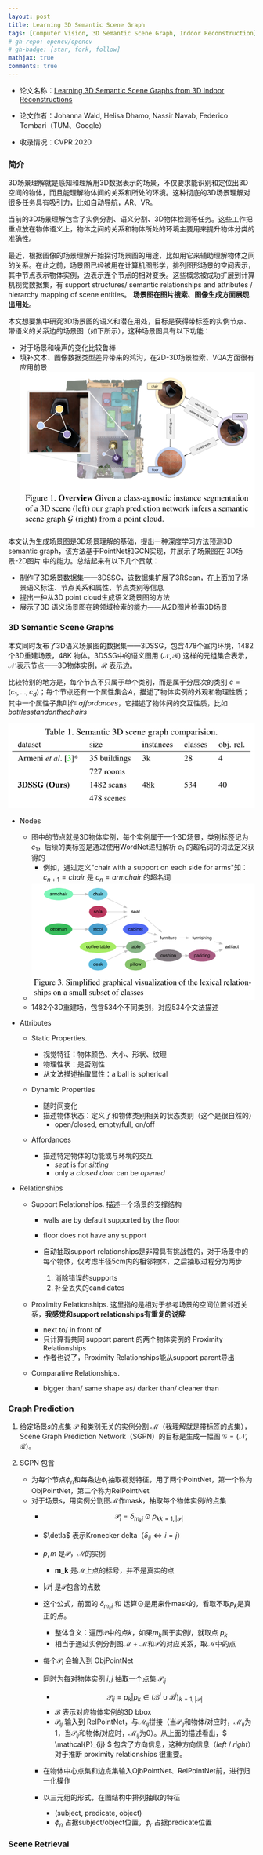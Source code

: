 ```yaml
---
layout: post
title: Learning 3D Semantic Scene Graph
tags: [Computer Vision, 3D Semantic Scene Graph, Indoor Reconstruction]
# gh-repo: opencv/opencv
# gh-badge: [star, fork, follow]
mathjax: true
comments: true
---
```


* 论文名称：[Learning 3D Semantic Scene Graphs from 3D Indoor Reconstructions](https://jiajunwu.com/papers/marrnet_nips.pdf)

* 论文作者：Johanna Wald, Helisa Dhamo, Nassir Navab, Federico Tombari（TUM、Google）

* 收录情况：CVPR 2020

### 简介
3D场景理解就是感知和理解用3D数据表示的场景，不仅要求能识别和定位出3D空间的物体，而且能理解物体间的关系和所处的环境。这种彻底的3D场景理解对很多任务具有吸引力，比如自动导航，AR、VR。

当前的3D场景理解包含了实例分割、语义分割、3D物体检测等任务。这些工作把重点放在物体语义上，物体之间的关系和物体所处的环境主要用来提升物体分类的准确性。

最近，根据图像的场景理解开始探讨场景图的用途，比如用它来辅助理解物体之间的关系。在此之前，场景图已经被用在计算机图形学，排列图形场景的空间表示，其中节点表示物体实例，边表示连个节点的相对变换。这些概念被成功扩展到计算机视觉数据集，有 support structures/ semantic relationships and attributes / hierarchy mapping of scene entities。
**场景图在图片搜索、图像生成方面展现出用处**。

本文想要集中研究3D场景图的语义和潜在用处，目标是获得带标签的实例节点、带语义的关系边的场景图（如下所示），这种场景图具有以下功能：

* 对于场景和噪声的变化比较鲁棒  
* 填补文本、图像数据类型差异带来的鸿沟，在2D-3D场景检索、VQA方面很有应用前景
![](../img/post/3dssg_fig1.png)

本文认为生成场景图是3D场景理解的基础，提出一种深度学习方法预测3D semantic graph，该方法基于PointNet和GCN实现，并展示了场景图在 3D场景-2D图片 中的能力。总结起来有以下几个贡献：

* 制作了3D场景数据集——3DSSG，该数据集扩展了3RScan，在上面加了场景语义标注、节点关系和属性、节点类别等信息  
* 提出一种从3D point cloud生成语义场景图的方法  
* 展示了3D 语义场景图在跨领域检索的能力——从2D图片检索3D场景

### 3D Semantic Scene Graphs
本文同时发布了3D语义场景图的数据集——3DSSG，包含478个室内环境，1482个3D重建场景，48K 物体。3DSSG中的语义图用 $(\mathcal{N}, \mathcal{R})$ 这样的元组集合表示，$\mathcal{N}$ 表示节点——3D物体实例，$\mathcal{R}$ 表示边。

比较特别的地方是，每个节点不只属于单个类别，而是属于分层次的类别 $c = (c_1, \dots, c_d)$；每个节点还有一个属性集合$A$，描述了物体实例的外观和物理性质；其中一个属性子集叫作 $affordances$，它描述了物体间的交互性质，比如 $bottles stand on the chairs$

![](../img/post/3dssg_tab1.png)

* Nodes
    - 图中的节点就是3D物体实例，每个实例属于一个3D场景，类别标签记为 $c_1$，后续的类标签是通过使用WordNet递归解析 $c_1$ 的超名词的词法定义获得的
        - 例如，通过定义"chair with a support on each side for arms"知：$c_{n+1} = chair$ 是 $c_n = armchair$ 的超名词
    - ![](../img/post/3dssg_fig3.png)
    - 1482个3D重建场，包含534个不同类别，对应534个文法描述

* Attributes
    - Static Properties. 
        * 视觉特征：物体颜色、大小、形状、纹理
        * 物理性状：是否刚性
        * 从文法描述抽取属性：a ball is spherical

    - Dynamic Properties
        * 随时间变化
        * 描述物体状态：定义了和物体类别相关的状态类别（这个是很自然的）
            - open/closed, empty/full, on/off

    - Affordances
        * 描述特定物体的功能或与环境的交互
            - $seat$ is for $sitting$
            - only a $closed~door$ can be $opened$

* Relationships
    - Support Relationships. 描述一个场景的支撑结构
        - walls are by default supported by the floor
        - floor does not have any support

        - 自动抽取support relationships是非常具有挑战性的，对于场景中的每个物体，仅考虑半径5cm内的相邻物体，之后抽取过程分为两步
            1. 消除错误的supports
            2. 补全丢失的candidates

    - Proximity Relationships. 这里指的是相对于参考场景的空间位置邻近关系，**我感觉和support relationships有重复的说辞**
        - next to/ in front of
        - 只计算有共同 support parent 的两个物体实例的 Proximity Relationships
        - 作者也说了，Proximity Relationships能从support parent导出

    - Comparative Relationships. 
        - bigger than/ same shape as/ darker than/ cleaner than

### Graph Prediction
1. 给定场景$s$的点集 $\mathcal{P}$ 和类别无关的实例分割 $\mathcal{M}$（我理解就是带标签的点集），Scene Graph Prediction Network（SGPN）的目标是生成一幅图 $\mathcal{G} = (\mathcal{N}, \mathcal{R})$。

2. SGPN 包含
    - 为每个节点$\phi_n$和每条边$\phi_r$抽取视觉特征，用了两个PointNet，第一个称为ObjPointNet，第二个称为RelPointNet
    - 对于场景$s$，用实例分割图$\mathcal{M}$作mask，抽取每个物体实例$i$的点集
        - $$\mathcal{P}_i = {\delta_{m_k i} \odot p_k}_{k=1, |\mathcal{P}|}$$
        - $\detla$ 表示Kronecker delta（$\delta_{ij} \Leftrightarrow i = j$）
        - $p, m$ 是$\mathcal{P}$，$\mathcal{M}$的实例
            - **m_k** 是$\mathcal{M}$上点的标号，并不是真实的点

        - $|\mathcal{P}|$ 是$\mathcal{P}$包含的点数
        - 这个公式，前面的 $\delta_{m_k i}$ 和 运算$\odot$是用来作mask的，看取不取$p_k$是真正的点。
            - 整体含义：遍历$\mathcal{P}$中的点$k$，如果$m_k$属于实例$i$，就取点 $p_k$
            - 相当于通过实例分割图$\mathcal{M}$ + $\mathcal{M}$和$\mathcal{P}$的对应关系，取$\mathcal{M}$中的点

        - 每个$\mathcal{P}_i$ 会输入到 ObjPointNet

        - 同时为每对物体实例 $i,j$ 抽取一个点集 $\mathcal{P}_{ij}$
            - $$ \mathcal{P}_{ij} = {p_k | p_k \in (\mathcal{B}^i \cup \mathcal{B}^j)}_{k=1, |\mathcal{P}|} $$
            - $\mathcal{B}$ 表示对应物体实例的3D bbox
            - $\mathcal{P}_{ij}$ 输入到 RelPointNet，与$\mathcal{M}_{ij}$拼接（当$\mathcal{P}_{ij}$和物体$i$对应时，$\mathcal{M}_{ij}$为1，当$\mathcal{P}_{ij}$和物体$j$对应时，$\mathcal{M}_{ij}$为0）。从上面的描述看出，$ \mathcal{P}_{ij} $ 包含了方向信息，这种方向信息（$left~/~right$）对于推断 proximity relationships 很重要。

        - 在物体中心点集和边点集输入OjbPointNet、RelPointNet前，进行归一化操作

        - 以三元组的形式，在图结构中排列抽取的特征
            - (subject, predicate, object)
            - $\phi_n$ 占据subject/object位置，$\phi_r$ 占据predicate位置

### Scene Retrieval